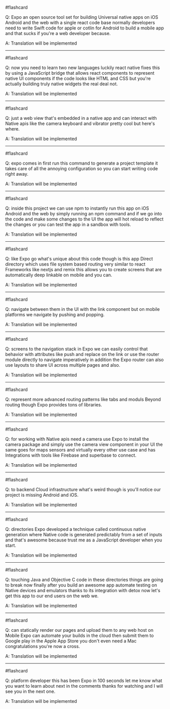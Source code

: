 #flashcard

Q: Expo an open source tool set for building Universal native apps on iOS Android and the web with a single react code base normally developers need to write Swift code for apple or cotlin for Android to build a mobile app and that sucks if you're a web developer because.

A: Translation will be implemented

---

#flashcard

Q: now you need to learn two new languages luckily react native fixes this by using a JavaScript bridge that allows react components to represent native UI components if the code looks like HTML and CSS but you're actually building truly native widgets the real deal not.

A: Translation will be implemented

---

#flashcard

Q: just a web view that's embedded in a native app and can interact with Native apis like the camera keyboard and vibrator pretty cool but here's where.

A: Translation will be implemented

---

#flashcard

Q: expo comes in first run this command to generate a project template it takes care of all the annoying configuration so you can start writing code right away.

A: Translation will be implemented

---

#flashcard

Q: inside this project we can use npm to instantly run this app on iOS Android and the web by simply running an npm command and if we go into the code and make some changes to the UI the app will hot reload to reflect the changes or you can test the app in a sandbox with tools.

A: Translation will be implemented

---

#flashcard

Q: like Expo go what's unique about this code though is this app Direct directory which uses file system based routing very similar to react Frameworks like nextjs and remix this allows you to create screens that are automatically deep linkable on mobile and you can.

A: Translation will be implemented

---

#flashcard

Q: navigate between them in the UI with the link component but on mobile platforms we navigate by pushing and popping.

A: Translation will be implemented

---

#flashcard

Q: screens to the navigation stack in Expo we can easily control that behavior with attributes like push and replace on the link or use the router module directly to navigate imperatively in addition the Expo router can also use layouts to share UI across multiple pages and also.

A: Translation will be implemented

---

#flashcard

Q: represent more advanced routing patterns like tabs and moduls Beyond routing though Expo provides tons of libraries.

A: Translation will be implemented

---

#flashcard

Q: for working with Native apis need a camera use Expo to install the camera package and simply use the camera view component in your UI the same goes for maps sensors and virtually every other use case and has Integrations with tools like Firebase and superbase to connect.

A: Translation will be implemented

---

#flashcard

Q: to backend Cloud infrastructure what's weird though is you'll notice our project is missing Android and iOS.

A: Translation will be implemented

---

#flashcard

Q: directories Expo developed a technique called continuous native generation where Native code is generated predictably from a set of inputs and that's awesome because trust me as a JavaScript developer when you start.

A: Translation will be implemented

---

#flashcard

Q: touching Java and Objective C code in these directories things are going to break now finally after you build an awesome app automate testing on Native devices and emulators thanks to its integration with detox now let's get this app to our end users on the web we.

A: Translation will be implemented

---

#flashcard

Q: can statically render our pages and upload them to any web host on Mobile Expo can automate your builds in the cloud then submit them to Google play in the Apple App Store you don't even need a Mac congratulations you're now a cross.

A: Translation will be implemented

---

#flashcard

Q: platform developer this has been Expo in 100 seconds let me know what you want to learn about next in the comments thanks for watching and I will see you in the next one.

A: Translation will be implemented